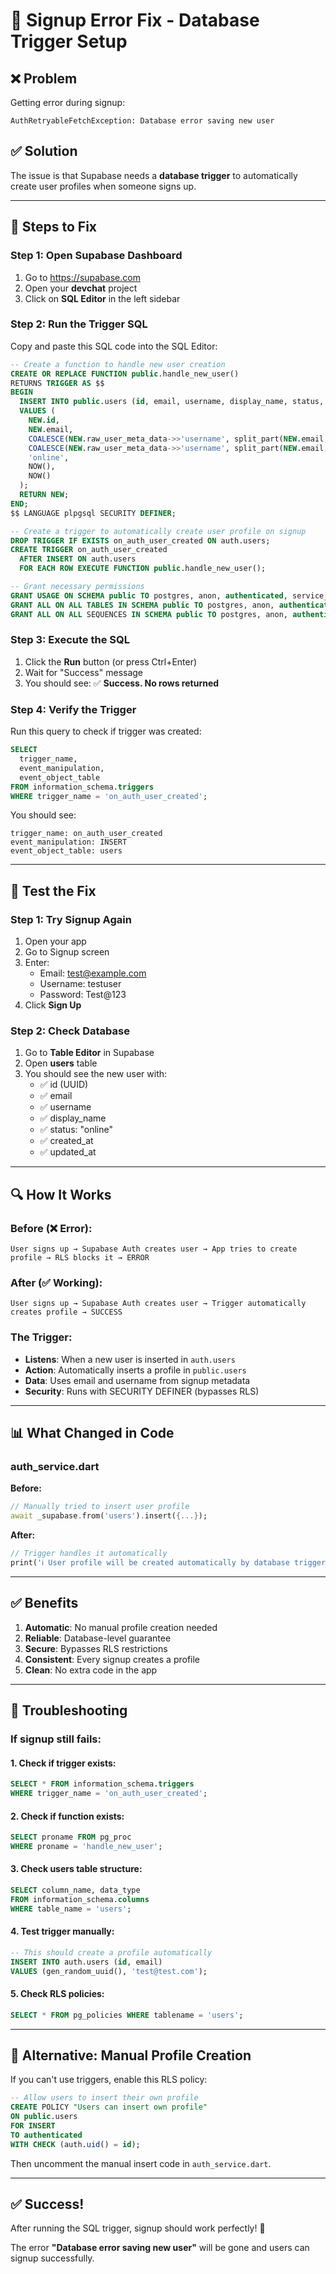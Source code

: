 # 🔧 Signup Error Fix - Database Trigger Setup

## ❌ Problem
Getting error during signup:
```
AuthRetryableFetchException: Database error saving new user
```

## ✅ Solution
The issue is that Supabase needs a **database trigger** to automatically create user profiles when someone signs up.

---

## 📝 Steps to Fix

### Step 1: Open Supabase Dashboard
1. Go to https://supabase.com
2. Open your **devchat** project
3. Click on **SQL Editor** in the left sidebar

### Step 2: Run the Trigger SQL

Copy and paste this SQL code into the SQL Editor:

```sql
-- Create a function to handle new user creation
CREATE OR REPLACE FUNCTION public.handle_new_user()
RETURNS TRIGGER AS $$
BEGIN
  INSERT INTO public.users (id, email, username, display_name, status, created_at, updated_at)
  VALUES (
    NEW.id,
    NEW.email,
    COALESCE(NEW.raw_user_meta_data->>'username', split_part(NEW.email, '@', 1)),
    COALESCE(NEW.raw_user_meta_data->>'username', split_part(NEW.email, '@', 1)),
    'online',
    NOW(),
    NOW()
  );
  RETURN NEW;
END;
$$ LANGUAGE plpgsql SECURITY DEFINER;

-- Create a trigger to automatically create user profile on signup
DROP TRIGGER IF EXISTS on_auth_user_created ON auth.users;
CREATE TRIGGER on_auth_user_created
  AFTER INSERT ON auth.users
  FOR EACH ROW EXECUTE FUNCTION public.handle_new_user();

-- Grant necessary permissions
GRANT USAGE ON SCHEMA public TO postgres, anon, authenticated, service_role;
GRANT ALL ON ALL TABLES IN SCHEMA public TO postgres, anon, authenticated, service_role;
GRANT ALL ON ALL SEQUENCES IN SCHEMA public TO postgres, anon, authenticated, service_role;
```

### Step 3: Execute the SQL
1. Click the **Run** button (or press Ctrl+Enter)
2. Wait for "Success" message
3. You should see: ✅ **Success. No rows returned**

### Step 4: Verify the Trigger
Run this query to check if trigger was created:

```sql
SELECT 
  trigger_name, 
  event_manipulation, 
  event_object_table 
FROM information_schema.triggers 
WHERE trigger_name = 'on_auth_user_created';
```

You should see:
```
trigger_name: on_auth_user_created
event_manipulation: INSERT
event_object_table: users
```

---

## 🧪 Test the Fix

### Step 1: Try Signup Again
1. Open your app
2. Go to Signup screen
3. Enter:
   - Email: test@example.com
   - Username: testuser
   - Password: Test@123
4. Click **Sign Up**

### Step 2: Check Database
1. Go to **Table Editor** in Supabase
2. Open **users** table
3. You should see the new user with:
   - ✅ id (UUID)
   - ✅ email
   - ✅ username
   - ✅ display_name
   - ✅ status: "online"
   - ✅ created_at
   - ✅ updated_at

---

## 🔍 How It Works

### Before (❌ Error):
```
User signs up → Supabase Auth creates user → App tries to create profile → RLS blocks it → ERROR
```

### After (✅ Working):
```
User signs up → Supabase Auth creates user → Trigger automatically creates profile → SUCCESS
```

### The Trigger:
- **Listens**: When a new user is inserted in `auth.users`
- **Action**: Automatically inserts a profile in `public.users`
- **Data**: Uses email and username from signup metadata
- **Security**: Runs with SECURITY DEFINER (bypasses RLS)

---

## 📊 What Changed in Code

### auth_service.dart
**Before:**
```dart
// Manually tried to insert user profile
await _supabase.from('users').insert({...});
```

**After:**
```dart
// Trigger handles it automatically
print('ℹ️ User profile will be created automatically by database trigger');
```

---

## ✅ Benefits

1. **Automatic**: No manual profile creation needed
2. **Reliable**: Database-level guarantee
3. **Secure**: Bypasses RLS restrictions
4. **Consistent**: Every signup creates a profile
5. **Clean**: No extra code in the app

---

## 🚨 Troubleshooting

### If signup still fails:

#### 1. Check if trigger exists:
```sql
SELECT * FROM information_schema.triggers 
WHERE trigger_name = 'on_auth_user_created';
```

#### 2. Check if function exists:
```sql
SELECT proname FROM pg_proc 
WHERE proname = 'handle_new_user';
```

#### 3. Check users table structure:
```sql
SELECT column_name, data_type 
FROM information_schema.columns 
WHERE table_name = 'users';
```

#### 4. Test trigger manually:
```sql
-- This should create a profile automatically
INSERT INTO auth.users (id, email) 
VALUES (gen_random_uuid(), 'test@test.com');
```

#### 5. Check RLS policies:
```sql
SELECT * FROM pg_policies WHERE tablename = 'users';
```

---

## 📝 Alternative: Manual Profile Creation

If you can't use triggers, enable this RLS policy:

```sql
-- Allow users to insert their own profile
CREATE POLICY "Users can insert own profile"
ON public.users
FOR INSERT
TO authenticated
WITH CHECK (auth.uid() = id);
```

Then uncomment the manual insert code in `auth_service.dart`.

---

## ✅ Success!

After running the SQL trigger, signup should work perfectly! 🎉

The error **"Database error saving new user"** will be gone and users can signup successfully.
